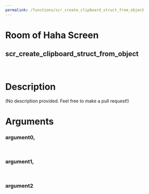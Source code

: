 ```yaml
---
permalink: /functions/scr_create_clipboard_struct_from_object
---
```

# Room of Haha Screen  
## scr_create_clipboard_struct_from_object  
&nbsp;  
# Description  
(No description provided. Feel free to make a pull request!) 
&nbsp;  
# Arguments
### argument0, 

&nbsp;  
### argument1, 

&nbsp;  
### argument2

&nbsp;  


